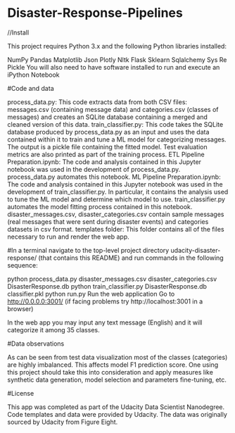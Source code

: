 # Disaster-Response-Pipelines

//Install

This project requires Python 3.x and the following Python libraries installed:

NumPy
Pandas
Matplotlib
Json
Plotly
Nltk
Flask
Sklearn
Sqlalchemy
Sys
Re
Pickle
You will also need to have software installed to run and execute an iPython Notebook

#Code and data

process_data.py: This code extracts data from both CSV files: messages.csv (containing message data) and categories.csv (classes of messages) and creates an SQLite database containing a merged and cleaned version of this data.
train_classifier.py: This code takes the SQLite database produced by process_data.py as an input and uses the data contained within it to train and tune a ML model for categorizing messages. The output is a pickle file containing the fitted model. Test evaluation metrics are also printed as part of the training process.
ETL Pipeline Preparation.ipynb: The code and analysis contained in this Jupyter notebook was used in the development of process_data.py. process_data.py automates this notebook.
ML Pipeline Preparation.ipynb: The code and analysis contained in this Jupyter notebook was used in the development of train_classifier.py. In particular, it contains the analysis used to tune the ML model and determine which model to use. train_classifier.py automates the model fitting process contained in this notebook.
disaster_messages.csv, disaster_categories.csv contain sample messages (real messages that were sent during disaster events) and categories datasets in csv format.
templates folder: This folder contains all of the files necessary to run and render the web app.


#In a terminal navigate to the top-level project directory udacity-disaster-response/ (that contains this README) and run commands in the following sequence:

python process_data.py disaster_messages.csv disaster_categories.csv DisasterResponse.db
python train_classifier.py DisasterResponse.db classifier.pkl
python run.py
Run the web application Go to http://0.0.0.0:3001/ (if facing problems try http://localhost:3001 in a browser)

In the web app you may input any text message (English) and it will categorize it among 35 classes.

#Data observations

As can be seen from test data visualization most of the classes (categories) are highly imbalanced. This affects model F1 prediction score. One using this project should take this into consideration and apply measures like synthetic data generation, model selection and parameters fine-tuning, etc.

#License

This app was completed as part of the Udacity Data Scientist Nanodegree. Code templates and data were provided by Udacity. The data was originally sourced by Udacity from Figure Eight.
